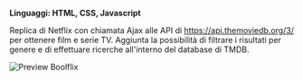 **Linguaggi: HTML, CSS, Javascript**

Replica di Netflix con chiamata Ajax alle API di https://api.themoviedb.org/3/ per ottenere film e serie TV.
Aggiunta la possibilità di filtrare i risultati per genere e di effettuare ricerche all'interno del database di TMDB.

![Preview Boolflix](preview-boolflix.gif?raw=true "Boolflix")
